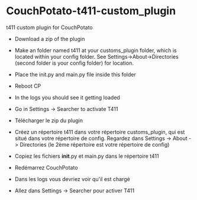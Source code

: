 # CouchPotato-t411-custom_plugin
t411 custom plugin for CouchPotato


* Download a zip of the plugin
* Make an folder named t411 at your customs_plugin folder, which is located within your config folder. See Settings->About->Directories (second folder is your config folder) for location.
* Place the init.py and main.py file inside this folder
* Reboot CP
* In the logs you should see it getting loaded
* Go in Settings -> Searcher to activate T411


* Télécharger le zip du plugin
* Créez un répertoire t411 dans votre répertoire customs_plugin, qui est situé dans votre répertoire de config. Regardez dans Settings -> About -> Directories (le 2ème répertoire est votre répertoire de config)
* Copiez les fichiers __init__.py et main.py dans le répertoire t411
* Redémarrez CouchPotato
* Dans les logs vous devriez voir qu'il est chargé
* Allez dans Settings -> Searcher pour activer T411
